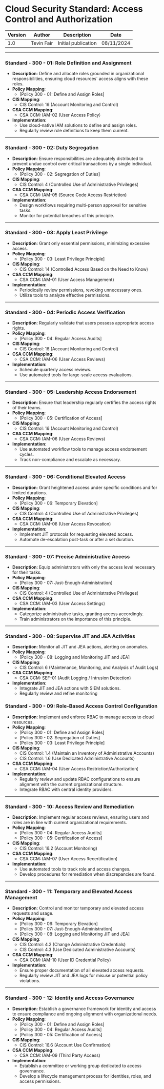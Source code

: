 # Cloud Security Standard: Access Control and Authorization

| Version | Author         | Description                       | Date      |
|---------|----------------|-----------------------------------|-----------|
| 1.0     | Tevin Fair  | Initial publication |08/11/2024 |

---

### Standard - 300 - 01: Role Definition and Assignment

- **Description**: Define and allocate roles grounded in organizational responsibilities, ensuring cloud resources' access aligns with these roles.
- **Policy Mapping**:
  - [Policy 300 - 01: Define and Assign Roles]
- **CIS Mapping**:
  - CIS Control: 16 (Account Monitoring and Control)
- **CSA CCM Mapping**:
  - CSA CCM: IAM-02 (User Access Policy)
- **Implementation**:
  - Use cloud-native IAM solutions to define and assign roles.
  - Regularly review role definitions to keep them current.

---

### Standard - 300 - 02: Duty Segregation

- **Description**: Ensure responsibilities are adequately distributed to prevent undue control over critical transactions by a single individual.
- **Policy Mapping**:
  - [Policy 300 - 02: Segregation of Duties]
- **CIS Mapping**:
  - CIS Control: 4 (Controlled Use of Administrative Privileges)
- **CSA CCM Mapping**:
  - CSA CCM: IAM-05 (Source Code Access Restriction)
- **Implementation**:
  - Design workflows requiring multi-person approval for sensitive tasks.
  - Monitor for potential breaches of this principle.

---

### Standard - 300 - 03: Apply Least Privilege

- **Description**: Grant only essential permissions, minimizing excessive access.
- **Policy Mapping**:
  - [Policy 300 - 03: Least Privilege Principle]
- **CIS Mapping**:
  - CIS Control: 14 (Controlled Access Based on the Need to Know)
- **CSA CCM Mapping**:
  - CSA CCM: IAM-01 (User Access Management)
- **Implementation**:
  - Periodically review permissions, revoking unnecessary ones.
  - Utilize tools to analyze effective permissions.

---

### Standard - 300 - 04: Periodic Access Verification

- **Description**: Regularly validate that users possess appropriate access rights.
- **Policy Mapping**:
  - [Policy 300 - 04: Regular Access Audits]
- **CIS Mapping**:
  - CIS Control: 16 (Account Monitoring and Control)
- **CSA CCM Mapping**:
  - CSA CCM: IAM-06 (User Access Reviews)
- **Implementation**:
  - Schedule quarterly access reviews.
  - Use automated tools for large-scale access evaluations.

---

### Standard - 300 - 05: Leadership Access Endorsement

- **Description**: Ensure that leadership regularly certifies the access rights of their teams.
- **Policy Mapping**:
  - [Policy 300 - 05: Certification of Access]
- **CIS Mapping**:
  - CIS Control: 16 (Account Monitoring and Control)
- **CSA CCM Mapping**:
  - CSA CCM: IAM-06 (User Access Reviews)
- **Implementation**:
  - Use automated workflow tools to manage access endorsement cycles.
  - Track non-compliance and escalate as necessary.

---

### Standard - 300 - 06: Conditional Elevated Access

- **Description**: Grant heightened access under specific conditions and for limited durations.
- **Policy Mapping**:
  - [Policy 300 - 06: Temporary Elevation]
- **CIS Mapping**:
  - CIS Control: 4 (Controlled Use of Administrative Privileges)
- **CSA CCM Mapping**:
  - CSA CCM: IAM-08 (User Access Revocation)
- **Implementation**:
  - Implement JIT protocols for requesting elevated access.
  - Automate de-escalation post-task or after a set duration.

---

### Standard - 300 - 07: Precise Administrative Access

- **Description**: Equip administrators with only the access level necessary for their tasks.
- **Policy Mapping**:
  - [Policy 300 - 07: Just-Enough-Administration]
- **CIS Mapping**:
  - CIS Control: 4 (Controlled Use of Administrative Privileges)
- **CSA CCM Mapping**:
  - CSA CCM: IAM-03 (User Access Settings)
- **Implementation**:
  - Categorize administrative tasks, granting access accordingly.
  - Train administrators on the importance of this principle.

---

### Standard - 300 - 08: Supervise JIT and JEA Activities

- **Description**: Monitor all JIT and JEA actions, alerting on anomalies.
- **Policy Mapping**:
  - [Policy 300 - 08: Logging and Monitoring JIT and JEA]
- **CIS Mapping**:
  - CIS Control: 6 (Maintenance, Monitoring, and Analysis of Audit Logs)
- **CSA CCM Mapping**:
  - CSA CCM: SEF-01 (Audit Logging / Intrusion Detection)
- **Implementation**:
  - Integrate JIT and JEA actions with SIEM solutions.
  - Regularly review and refine monitoring
### Standard - 300 - 09: Role-Based Access Control Configuration

- **Description**: Implement and enforce RBAC to manage access to cloud resources.
- **Policy Mapping**:
  - [Policy 300 - 01: Define and Assign Roles]
  - [Policy 300 - 02: Segregation of Duties]
  - [Policy 300 - 03: Least Privilege Principle]
- **CIS Mapping**:
  - CIS Control: 1.4 (Maintain an Inventory of Administrative Accounts)
  - CIS Control: 1.6 (Use Dedicated Administrative Accounts)
- **CSA CCM Mapping**:
  - CSA CCM: IAM-04 (User Access Restriction/Authorization)
- **Implementation**:
  - Regularly review and update RBAC configurations to ensure alignment with the current organizational structure.
  - Integrate RBAC with central identity providers.

---

### Standard - 300 - 10: Access Review and Remediation

- **Description**: Implement regular access reviews, ensuring users and roles are in line with current organizational requirements.
- **Policy Mapping**:
  - [Policy 300 - 04: Regular Access Audits]
  - [Policy 300 - 05: Certification of Access]
- **CIS Mapping**:
  - CIS Control: 16.2 (Account Monitoring)
- **CSA CCM Mapping**:
  - CSA CCM: IAM-07 (User Access Recertification)
- **Implementation**:
  - Use automated tools to track role and access changes.
  - Develop procedures for remediation when discrepancies are found.

---

### Standard - 300 - 11: Temporary and Elevated Access Management

- **Description**: Control and monitor temporary and elevated access requests and usage.
- **Policy Mapping**:
  - [Policy 300 - 06: Temporary Elevation]
  - [Policy 300 - 07: Just-Enough-Administration]
  - [Policy 300 - 08: Logging and Monitoring JIT and JEA]
- **CIS Mapping**:
  - CIS Control: 4.2 (Change Administrative Credentials)
  - CIS Control: 4.3 (Use Dedicated Administrative Accounts)
- **CSA CCM Mapping**:
  - CSA CCM: IAM-10 (User ID Credential Policy)
- **Implementation**:
  - Ensure proper documentation of all elevated access requests.
  - Regularly review JIT and JEA logs for misuse or potential policy violations.

---

### Standard - 300 - 12: Identity and Access Governance

- **Description**: Establish a governance framework for identity and access to ensure compliance and ongoing alignment with organizational needs.
- **Policy Mapping**:
  - [Policy 300 - 01: Define and Assign Roles]
  - [Policy 300 - 04: Regular Access Audits]
  - [Policy 300 - 05: Certification of Access]
- **CIS Mapping**:
  - CIS Control: 16.6 (Account Use Confirmation)
- **CSA CCM Mapping**:
  - CSA CCM: IAM-09 (Third Party Access)
- **Implementation**:
  - Establish a committee or working group dedicated to access governance.
  - Develop a lifecycle management process for identities, roles, and access permissions.